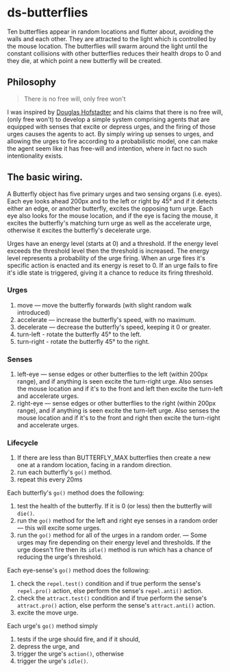 ds-butterflies
==============

Ten butterflies appear in random locations and flutter about, avoiding the walls and each other. They are attracted to the light which is controlled by the mouse location. The butterflies will swarm around the light until the constant collisions with other butterflies reduces their health drops to 0 and they die, at which point a new butterfly will be created.

## Philosophy

> There is no free will, only free won't

I was inspired by [Douglas Hofstadter](http://en.wikipedia.org/wiki/Douglas_Hofstadter) and his claims that there is no free will, (only free won't) to develop a simple system comprising agents that are equipped with senses that excite or depress urges, and the firing of those urges causes the agents to act. By simply wiring up senses to urges, and allowing the urges to fire according to a probabilistic model, one can make the agent seem like it has free-will and intention, where in fact no such intentionality exists.

## The basic wiring.

A Butterfly object has five primary urges and two sensing organs (i.e. eyes). Each eye looks ahead 200px and to the left or right by 45° and if it detects either an edge, or another butterfly, excites the opposing turn urge. Each eye also looks for the mouse location, and if the eye is facing the mouse, it excites the butterfly's matching turn urge as well as the accelerate urge, otherwise it excites the butterfly's decelerate urge.

Urges have an energy level (starts at 0) and a threshold.  If the energy level exceeds the threshold level then the threshold is increased. The energy level represents a probability of the urge firing. When an urge fires it's specific action is enacted and its energy is reset to 0. If an urge fails to fire it's idle state is triggered, giving it a chance to reduce its firing threshold.

### Urges

1. move — move the butterfly forwards (with slight random walk introduced)
2. accelerate — increase the butterfly's speed, with no maximum.
3. decelerate — decrease the butterfly's speed, keeping it 0 or greater.
4. turn-left - rotate the butterfly 45° to the left.
5. turn-right - rotate the butterfly 45° to the right.

### Senses

1. left-eye — sense edges or other butterflies to the left (within 200px range), and if anything is seen excite the turn-right urge. Also senses the mouse location and if it's to the front and left then excite the turn-left and accelerate urges.
2. right-eye — sense edges or other butterflies to the right (within 200px range), and if anything is seen excite the turn-left urge. Also senses the mouse location and if it's to the front and right then excite the turn-right and accelerate urges.

### Lifecycle

1. If there are less than BUTTERFLY_MAX butterflies then create a new one at a random location, facing in a random direction.
2. run each butterfly's `go()` method.
3. repeat this every 20ms

Each butterfly's `go()` method does the following:

1. test the health of the butterfly. If it is 0 (or less) then the butterfly will `die()`.
2. run the `go()` method for the left and right eye senses in a random order — this will excite some urges.
3. run the `go()` method for all of the urges in a random order. — Some urges may fire depending on their energy level and thresholds. If the urge doesn't fire then its `idle()` method is run which has a chance of reducing the urge's threshold.

Each eye-sense's `go()` method does the following:

1. check the `repel.test()` condition and if true perform the sense's `repel.pro()` action, else perform the sense's `repel.anti()` action.
2. check the `attract.test()` condition and if true perform the sense's `attract.pro()` action, else perform the sense's `attract.anti()` action.
3. excite the move urge.

Each urge's `go()` method simply

1. tests if the urge should fire, and if it should,
2. depress the urge, and
3. trigger the urge's `action()`, otherwise
4. trigger the urge's `idle()`.
